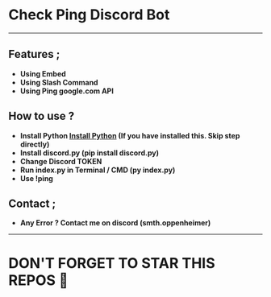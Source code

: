 # Check Ping Discord Bot

---
## Features ; </br>
- **Using Embed**
- **Using Slash Command**
- **Using Ping google.com API**

## How to use ? </br>
- **Install Python [Install Python](https://www.python.org/downloads/windows/) (If you have installed this. Skip step directly)**
- **Install discord.py (pip install discord.py)**
- **Change Discord TOKEN**
- **Run index.py in Terminal / CMD (py index.py)**
- **Use !ping**</br>

## Contact ;
- **Any Error ? Contact me on discord (smth.oppenheimer)**
---

# DON'T FORGET TO STAR THIS REPOS 💖
